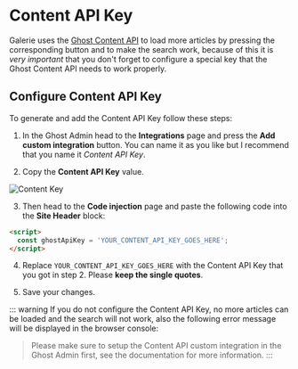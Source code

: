 # Content API Key

Galerie uses the [Ghost Content API](https://ghost.org/docs/content-api/) to load more articles by pressing the corresponding button and to make the search work, because of this it is _very important_ that you don't forget to configure a special key that the Ghost Content API needs to work properly.

## Configure Content API Key

To generate and add the Content API Key follow these steps:

1. In the Ghost Admin head to the **Integrations** page and press the **Add custom integration** button. You can name it as you like but I recommend that you name it _Content API Key_.

2. Copy the **Content API Key** value.

![Content Key](https://res.cloudinary.com/edev/image/upload/v1633261733/galerie/content-key.png)

3. Then head to the **Code injection** page and paste the following code into the **Site Header** block:

```html
<script>
  const ghostApiKey = 'YOUR_CONTENT_API_KEY_GOES_HERE';
</script>
```

4. Replace `YOUR_CONTENT_API_KEY_GOES_HERE` with the Content API Key that you got in step 2. Please **keep the single quotes**.

5. Save your changes.

::: warning
If you do not configure the Content API Key, no more articles can be loaded and the search will not work, also the following error message will be displayed in the browser console:

> Please make sure to setup the Content API custom integration in the Ghost Admin first, see the documentation for more information.
:::
